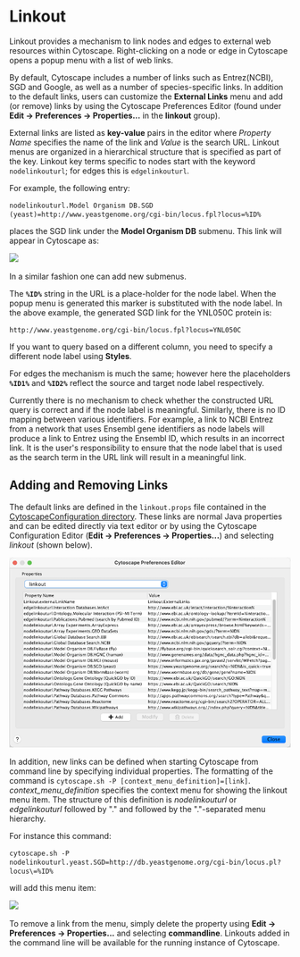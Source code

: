<a id="linkout"> </a>
# Linkout

Linkout provides a mechanism to link nodes and edges to external web
resources within Cytoscape. Right-clicking on a node or edge in
Cytoscape opens a popup menu with a list of web links.

By default, Cytoscape includes a number of links such as
Entrez(NCBI), SGD and Google, as well as a number of species-specific
links. In addition to the default links, users can customize the
**External Links** menu and add (or remove) links by using the Cytoscape
Preferences Editor (found under **Edit → Preferences → Properties...** 
in the **linkout** group).

External links are listed as **key-value** pairs in the
editor where *Property Name* specifies the name of the link and
*Value* is the search URL. Linkout menus are organized in a
hierarchical structure that is specified as part of the key. Linkout key terms
specific to nodes start with the keyword `nodelinkouturl`; for edges
this is `edgelinkouturl`.

For example, the following entry:

    nodelinkouturl.Model Organism DB.SGD (yeast)=http://www.yeastgenome.org/cgi-bin/locus.fpl?locus=%ID%

places the SGD link under the **Model Organism DB** submenu. This link will
appear in Cytoscape as:

![](_static/images/Linkout/Figure1_linkout_Cy3.png)

In a similar fashion one can add new submenus.

The **`%ID%`** string in the URL is a place-holder for the node label.
When the popup menu is generated this marker is substituted with the
node label. In the above example, the generated SGD link for the YNL050C
protein is:

    http://www.yeastgenome.org/cgi-bin/locus.fpl?locus=YNL050C

If you want to query based on a different column, you need to specify a
different node label using **Styles**.

For edges the mechanism is much the same; however here the placeholders
**`%ID1%`** and **`%ID2%`** reflect the source and target node label
respectively.

Currently there is no mechanism to check whether the constructed URL
query is correct and if the node label is meaningful. Similarly, there
is no ID mapping between various identifiers. For example, a link to
NCBI Entrez from a network that uses Ensembl gene identifiers as node
labels will produce a link to Entrez using the Ensembl ID, which results
in an incorrect link. It is the user's responsibility to ensure that the
node label that is used as the search term in the URL link will result
in a meaningful link.

<a id="adding_and_removing_links"> </a>
## Adding and Removing Links

The default links are defined in the `linkout.props` file contained in the 
[CytoscapeConfiguration directory](Launching_Cytoscape.html#cytoscape-directories). These links are normal Java properties and can
be edited directly via text editor or by using the Cytoscape Configuration Editor (**Edit → Preferences → Properties...**) and
selecting *linkout* (shown below). 

![](_static/images/Linkout/Figure2_linkout310.png)

In addition, new links can be defined when starting Cytoscape from
command line by specifying individual properties. The formatting of the
command is ` cytoscape.sh -P [context_menu_definition]=[link] `.
*context\_menu\_definition* specifies the context menu for showing the
linkout menu item. The structure of this definition is *nodelinkouturl* or *edgelinkouturl* followed by
"." and followed by the "."-separated menu hierarchy.

For instance this command:

    cytoscape.sh -P nodelinkouturl.yeast.SGD=http://db.yeastgenome.org/cgi-bin/locus.pl?locus\=%ID%

will add this menu item:

![](_static/images/Linkout/Figure3_linkout26.png)

To remove a link from the menu, simply delete the property using **Edit
→ Preferences → Properties...** and selecting **commandline**. Linkouts
added in the command line will be available for the running instance of
Cytoscape.
